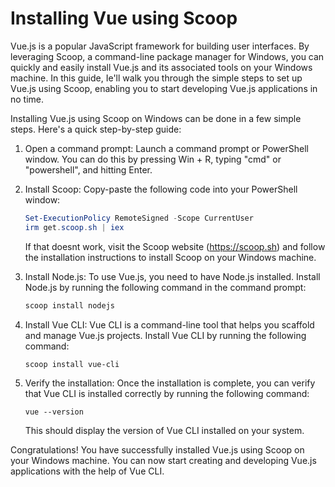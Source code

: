 # Installing Vue using Scoop

Vue.js is a popular JavaScript framework for building user interfaces. By leveraging Scoop, a command-line package manager for Windows, you can quickly and easily install Vue.js and its associated tools on your Windows machine. In this guide, Ie'll walk you through the simple steps to set up Vue.js using Scoop, enabling you to start developing Vue.js applications in no time.

Installing Vue.js using Scoop on Windows can be done in a few simple steps. Here's a quick step-by-step guide:

1. Open a command prompt: Launch a command prompt or PowerShell window. You can do this by pressing Win + R, typing "cmd" or "powershell", and hitting Enter.

2. Install Scoop: Copy-paste the following code into your PowerShell window:

   ```powershell
   Set-ExecutionPolicy RemoteSigned -Scope CurrentUser
   irm get.scoop.sh | iex
   ```

   If that doesnt work, visit the Scoop website (https://scoop.sh) and follow the installation instructions to install Scoop on your Windows machine. 

3. Install Node.js: To use Vue.js, you need to have Node.js installed. Install Node.js by running the following command in the command prompt:

   ```powershell
   scoop install nodejs
   ```

4. Install Vue CLI: Vue CLI is a command-line tool that helps you scaffold and manage Vue.js projects. Install Vue CLI by running the following command:

   ```
   scoop install vue-cli
   ```

5. Verify the installation: Once the installation is complete, you can verify that Vue CLI is installed correctly by running the following command:

   ```
   vue --version
   ```

   This should display the version of Vue CLI installed on your system.

Congratulations! You have successfully installed Vue.js using Scoop on your Windows machine. You can now start creating and developing Vue.js applications with the help of Vue CLI.
